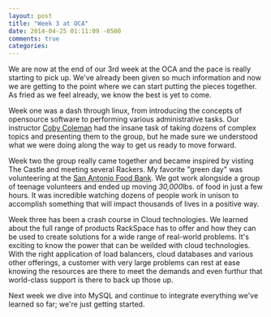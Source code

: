 ```yaml
---
layout: post
title: "Week 3 at OCA"
date: 2014-04-25 01:11:09 -0500
comments: true
categories: 
---
```


We are now at the end of our 3rd week at the OCA and the pace is really starting to pick up. We've already been given so much information and now we are getting to the point where we can start putting the pieces together. As fried as we feel already, we know the best is yet to come.

<!-- more -->

Week one was a dash through linux, from introducing the concepts of opensource
software to performing various administrative tasks. Our instructor [Coby Coleman](www.linkedin.com/pub/coby-coleman/85/2a8/475) had the insane task of taking dozens of complex topics and presenting them to the group, but he made
sure we understood what we were doing along the way to get us ready to move forward.

Week two the group really came together and became inspired by visting The Castle and meeting several Rackers. My favorite "green day" was volunteering at the [San Antonio Food Bank](www.safoodbank.org). We got work alongside a group of teenage volunteers and ended up moving *30,000*lbs. of food in just a few hours. It was incredible watching dozens of people work in unison to accomplish something that will impact thousands of lives in a positive way. 

Week three has been a crash course in Cloud technologies. We learned about the full range of products RackSpace has to offer and how they can be used to create solutions for a wide range of real-world problems. It's exciting to know the power that can be weilded with cloud technologies. With the right application of load balancers, cloud databases and various other offerings, a customer with very large problems can rest at ease knowing the resources are there to meet the demands and even furthur that world-class support is there to back up those up.

Next week we dive into MySQL and continue to integrate everything we've learned so far; we're just getting started.